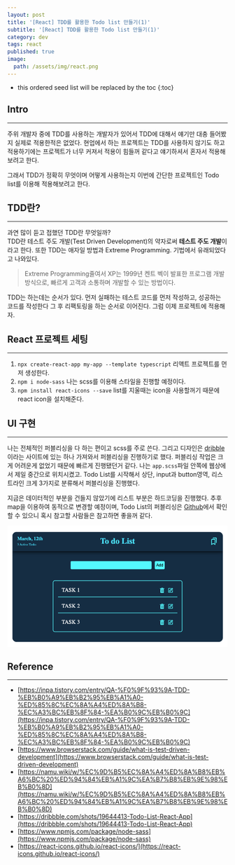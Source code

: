 ```yaml
---
layout: post
title: '[React] TDD를 활용한 Todo list 만들기(1)'
subtitle: '[React] TDD를 활용한 Todo list 만들기(1)'
category: dev
tags: react
published: true
image:
  path: /assets/img/react.png
---
```


<!-- prettier-ignore -->
* this ordered seed list will be replaced by the toc 
{:toc}

## Intro

---

주위 개발자 중에 TDD를 사용하는 개발자가 있어서 TDD에 대해서 얘기만 대충 들어봤지 실제로 적용한적은 없었다. 현업에서 하는 프로젝트는 TDD를 사용하지 않기도 하고 적용하기에는 프로젝트가 너무 커져서 적용이 힘들꺼 같다고 얘기하셔서 혼자서 적용해 보려고 한다.

그래서 TDD가 정확히 무엇이며 어떻게 사용하는지 이번에 간단한 프로젝트인 Todo list를 이용해 적용해보려고 한다.

## TDD란?

---

과연 많이 듣고 접했던 TDD란 무엇일까?  
TDD란 테스트 주도 개발(Test Driven Development)의 약자로써 **테스트 주도 개발**이라고 한다. 또한 TDD는 애자일 방법과 Extreme Programming. 기법에서 유래되었다고 나와있다.

> Extreme Programming줄여서 XP는 1999년 켄트 벡이 발표한 프로그램 개발 방식으로, 빠르게 고객과 소통하며 개발할 수 있는 방법이다.

TDD는 하는데는 순서가 있다. 먼저 실패하는 테스트 코드를 먼저 작성하고, 성공하는 코드를 작성한다 그 후 리팩토링을 하는 순서로 이어진다. 그럼 이제 프로젝트에 적용해자.

## React 프로젝트 세팅

---

1. `npx create-react-app my-app --template typescript` 리액트 프로젝트를 먼저 생성한다.
2. `npm i node-sass` 나는 scss를 이용해 스타일을 진행할 예정이다.
3. `npm install react-icons --save` list를 지울때는 icon을 사용할꺼기 때문에 react icon을 설치해준다.

## UI 구현

---

나는 전체적인 퍼블리싱을 다 하는 편이고 scss를 주로 쓴다. 그리고 디자인은 [dribble](https://dribbble.com/shots/19644413-Todo-List-React-App)이라는 사이트에 있는 하나 가져와서 퍼블리싱을 진행하기로 했다. 퍼블리싱 작업은 크게 어려운게 없었기 때문에 빠르게 진행됐던거 같다. 나는 `app.scss`파일 안쪽에 웹상에서 제일 중간으로 위치시켰고. Todo List를 시작해서 상단, input과 button영역, 리스트라인 크게 3가지로 분류해서 퍼블리싱을 진행했다.

지금은 데이터적인 부분을 건들지 않았기에 리스트 부분은 하드코딩을 진행했다. 추후 map을 이용하여 동적으로 변경할 예정이며, Todo List의 퍼블리싱은 [Github](https://github.com/owni14/react-todo-list-tdd/blob/main/src/app.scss)에서 확인할 수 있으니 혹시 참고할 사람들은 참고하면 좋을꺼 같다.

![todoListImage](../../../assets/img/development/2024/03/12/todoListUi.png)

## Reference

---

- [https://inpa.tistory.com/entry/QA-%F0%9F%93%9A-TDD-%EB%B0%A9%EB%B2%95%EB%A1%A0-%ED%85%8C%EC%8A%A4%ED%8A%B8-%EC%A3%BC%EB%8F%84-%EA%B0%9C%EB%B0%9C](https://inpa.tistory.com/entry/QA-%F0%9F%93%9A-TDD-%EB%B0%A9%EB%B2%95%EB%A1%A0-%ED%85%8C%EC%8A%A4%ED%8A%B8-%EC%A3%BC%EB%8F%84-%EA%B0%9C%EB%B0%9C)
- [https://www.browserstack.com/guide/what-is-test-driven-development](https://www.browserstack.com/guide/what-is-test-driven-development)
- [https://namu.wiki/w/%EC%9D%B5%EC%8A%A4%ED%8A%B8%EB%A6%BC%20%ED%94%84%EB%A1%9C%EA%B7%B8%EB%9E%98%EB%B0%8D](https://namu.wiki/w/%EC%9D%B5%EC%8A%A4%ED%8A%B8%EB%A6%BC%20%ED%94%84%EB%A1%9C%EA%B7%B8%EB%9E%98%EB%B0%8D)
- [https://dribbble.com/shots/19644413-Todo-List-React-App](https://dribbble.com/shots/19644413-Todo-List-React-App)
- [https://www.npmjs.com/package/node-sass](https://www.npmjs.com/package/node-sass)
- [https://react-icons.github.io/react-icons/](https://react-icons.github.io/react-icons/)
